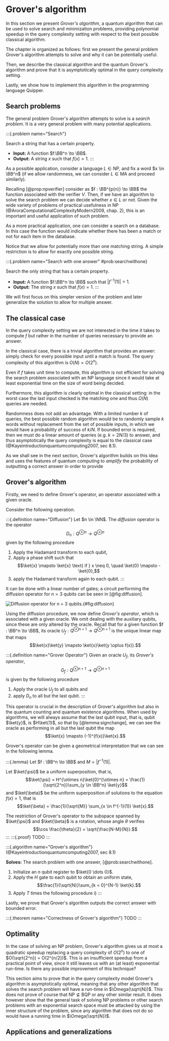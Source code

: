 # Grover's algorithm

In this section we present *Grover's algorithm*, a quantum algorithm that can be used to solve search and minimization problems, providing polynomial speedup in the query complexity setting with respect to the best possible classical algorithm.

The chapter is organized as follows: first we present the general problem Grover's algorithm attempts to solve and why it can be potentially useful.

Then, we describe the classical algorithm  and the quantum Grover's algorithm and prove that it is asymptotically optimal in the query complexity setting.

Lastly, we show how to implement this algorithm in the programming language Quipper.

## Search problems

The general problem Grover's algorithm attempts to solve is a *search problem*.
It is a very general problem with many potential applications.

:::{.problem name="Search"}

Search a string that has a certain property.

- **Input:**  A function $f:\BB^n \to \BB$.
- **Output:** A string $x$ such that $f(x) = 1$.
:::

As a possible application, consider a language $L \in \mathsf{NP}$, and fix a word $x \in \BB^n$ (if we allow randomness, we can consider $L \in \mathsf{MA}$ and proceed similarly).

Recalling [@prop:npverifier] consider as $f : \BB^{p(n)} \to \BB$ the function associated with the verifier $V$.
Then, if we have an algorithm to solve the search problem we can decide whether $x \in L$ or not.
Given the wide variety of problems of practical usefulness in $\mathsf{NP}$ (@AroraComputationalComplexityModern2009, chap. 2), this is an important and useful application of such problem.

As a more practical application, one can consider a search on a database.
In this case the function would indicate whether there has been a match or not for each item in the database.

Notice that we allow for potentially more than one matching string.
A simple restriction is to allow for exactly one possible string.

:::{.problem name="Search with one answer" #prob:searchwithone}

Search the only string that has a certain property.

- **Input:**  A function $f:\BB^n \to \BB$ such that $|f^{-1}(1)| = 1$.
- **Output:** The string $x$ such that $f(x) = 1$.
:::

We will first focus on this simpler version of the problem and later generalize the solution to allow for multiple answer.

## The classical case

In the query complexity setting we are not interested in the time it takes to compute $f$ but rather in the number of queries necessary to provide an answer. 

In the classical case, there is a trivial algorithm that provides an answer: simply check for every possible input until a match is found. The query complexity of this algorithm is $O(N) = O(2^n)$.

Even if $f$ takes unit time to compute, this algorithm is not efficient for solving the search problem associated with an $\mathsf{NP}$ language since it would take at least exponential time on the size of word being decided.

Furthermore, this algorithm is clearly optimal in the classical setting: in the worst case the last input checked is the matching one and thus $\Omega(N)$ queries are needed.

Randomness does not add an advantage. 
With a limited number $k$ of queries, the best possible random algorithm would be to randomly sample $k$ words without replacement from the set of possible inputs, in which we would have a probability of success of $k/N$. 
If bounded error is required, then we must do a linear amount of queries (e.g. $k =2N/3$) to answer, and thus asymptotically the query complexity is equal to the classical case (@Kayeintroductionquantumcomputing2007, sec 8.1).

As we shall see in the next section, Grover's algorithm builds on this idea and uses the features of quantum computing to *amplify* the probability of outputting a correct answer in order to provide 

## Grover's algorithm

Firstly, we need to define Grover's operator, an operator associated with a given oracle.

Consider the following operation.

:::{.definition name="Diffusion"}
Let $n \in \NN$.
The *diffusion* operator is the operator $$D_n : Q^{\otimes n} \to Q^{\otimes n}$$ given by the following procedure

1. Apply the Hadamard transform to each qubit,
2. Apply a phase shift such that 
   $$\ket{x} \mapsto \ket{x} \text{ if } x \neq 0, \quad \ket{0} \mapsto -\ket{0},$$
3. apply the Hadamard transform again to each qubit.
:::

It can be done with a linear number of gates; a circuit performing the diffusion operator for $n = 3$ qubits can be seen in [@fig:diffusion].

![Diffusion operator for $n =  3$ qubits.](TODO){#fig:diffusion}

Using the diffusion procedure, we now define *Grover's operator*, which is associated with a given oracle.
We omit dealing with the auxiliary qubits, since these are only altered by the oracle.
Recall that for a given function $f : \BB^n \to \BB$, its oracle $U_f: Q^{\otimes n +1} \to Q^{\otimes n+1}$ is the unique linear map that maps $$\ket{x}\ket{y} \mapsto \ket{x}\ket{y \oplus f(x)}.$$

:::{.definition name="Grover Operator"}
Given an oracle $U_f$, its *Grover's operator*, $$G_f : Q^{\otimes n +1} \to Q^{\otimes n+1}$$ is given by the following procedure

1. Apply the oracle $U_f$ to all qubits and
2. apply $D_n$ to all but the last qubit.
:::

This operator is crucial in the description of Grover's algorithm but also in the quantum counting and quantum existence algorithms.
When used by algorithms, we will always assume that the last qubit input, that is, qubit $\ket{y}$, is $H\ket{1}$, so that by [@lemma:signchange], we can see the oracle as performing in all but the last qubit the map
$$\ket{x} \mapsto (-1)^{f(x)}\ket{x}.$$

Grover's operator can be given a geometrical interpretation that we can see in the following lemma.

:::{.lemma}
Let $f : \BB^n \to \BB$ and $M = |f^{-1}(1)|$.

Let $\ket{\psi}$ be a uniform superposition, that is,
$$\ket{\psi} = H^{\otimes n}\ket{0}^{\otimes n} = \frac{1}{\sqrt{2^n}}\sum_{y \in \BB^n} \ket{y}$$
and $\ket{\beta}$ be the uniform superposition of solutions to the equation $f(x) = 1$, that is
$$\ket{\beta} = \frac{1}{\sqrt{M}} \sum_{x \in f^{-1}(1)} \ket{x}.$$

The restriction of Grover's operator to the subspace spanned by $\ket{\psi}$ and $\ket{\beta}$ is a rotation, whose angle $\theta$ verifies $$\cos \frac{\theta}{2} = \sqrt{\frac{N-M}{N}}.$$
:::
:::{.proof}
TODO
:::



:::{.algorithm name="Grover's algorithm"}
(@Kayeintroductionquantumcomputing2007, sec 8.1)

**Solves:** The search problem with one answer, [@prob:searchwithone].

1. Initialize an $n$ qubit register to $\ket{0 \dots 0}$.
2. Apply the $H$ gate to each qubit to obtain an uniform state, $$\frac{1}{\sqrt{N}}\sum_{k = 0}^{N-1} \ket{k}.$$
3. Apply $T$ times the following procedure
   i) 
:::

Lastly, we prove that Grover's algorithm outputs the correct answer with bounded error.

:::{.theorem name="Correctness of Grover's algorithm"}
TODO
:::


## Optimality

In the case of solving an $\mathsf{NP}$ problem, Grover's algorithm gives us at most a quadratic speedup replacing a query complexity of $O(2^n)$ to one of $O(\sqrt{2^n}) = O(2^{n/2})$.
This is an insufficient speedup from a practical point of view, since it still leaves us with an (at least) exponential run-time. Is there any possible improvement of this technique?

This section aims to prove that in the query complexity model Grover's algorithm is asymptotically optimal, meaning that any other algorithm that solves the search problem will have a run-time in $\Omega(\sqrt{N})$.
This does not prove of course that $\mathsf{NP} \not\subseteq \mathsf{BQP}$ or any other similar result.
It does however show that the general task of solving $\mathsf{NP}$ problems or other search problems with an exponential search space must be attacked by using the inner structure of the problem, since any algorithm that does not do so would have a running time in $\Omega(\sqrt{N})$.





## Applications and generalizations
